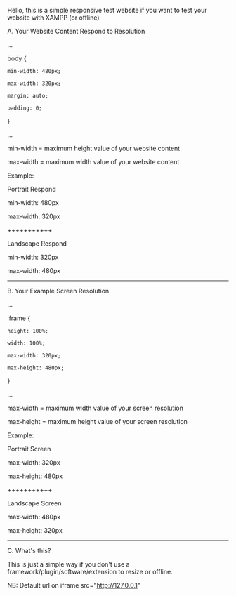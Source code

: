 Hello, this is a simple responsive test website if you want to test your website with XAMPP (or offline)

A. Your Website Content Respond to Resolution

...

body {
	
	min-width: 480px;
	
	max-width: 320px;
	
	margin: auto;
	
	padding: 0;

}

...

min-width = maximum height value of your website content

max-width = maximum width value of your website content

Example: 

Portrait Respond

min-width: 480px

max-width: 320px

+++++++++++

Landscape Respond

min-width: 320px

max-width: 480px

---------

B. Your Example Screen Resolution

...

iframe {
	
	height: 100%;
	
	width: 100%;
	
	max-width: 320px;
	
	max-height: 480px;

}

...

max-width = maximum width value of your screen resolution

max-height = maximum height value of your screen resolution

Example:

Portrait Screen

max-width: 320px

max-height: 480px

+++++++++++

Landscape Screen

max-width: 480px

max-height: 320px

---------

C. What's this?

This is just a simple way if you don't use a framework/plugin/software/extension to resize or offline.

NB: Default url on iframe src="http://127.0.0.1"
